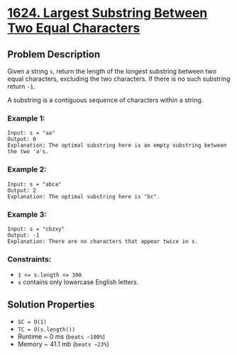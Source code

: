 # [1624. Largest Substring Between Two Equal Characters](https://leetcode.com/problems/largest-substring-between-two-equal-characters/description)

## Problem Description

Given a string `s`, return the length of the longest substring between two equal characters, excluding the two characters. If there is no such substring return `-1`.

A substring is a contiguous sequence of characters within a string.



### Example 1:
```
Input: s = "aa"
Output: 0
Explanation: The optimal substring here is an empty substring between the two 'a's.
```
### Example 2:
```
Input: s = "abca"
Output: 2
Explanation: The optimal substring here is "bc".
```
### Example 3:
```
Input: s = "cbzxy"
Output: -1
Explanation: There are no characters that appear twice in s.
```

### Constraints:

* `1 <= s.length <= 300`
* `s` contains only lowercase English letters.


## Solution Properties
* `SC = O(1)`
* `TC = O(s.length())`
* Runtime ~ 0 ms (`beats ~100%`)
* Memory ~ 41.1 mb (`beats ~23%`)